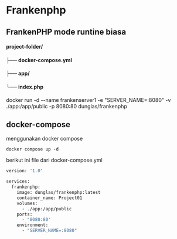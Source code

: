 # Frankenphp
## FrankenPHP mode runtine biasa
#### project-folder/
#### ├── docker-compose.yml
#### ├── app/
####     └── index.php
    
docker run -d --name frankenserver1 -e "SERVER_NAME=:8080" -v ./app:/app/public -p 8080:80 dunglas/frankenphp

## docker-compose
menggunakan docker compose
```
docker compose up -d
```
berikut ini file dari docker-compose.yml 

```bash
version: '1.0'

services:
  frankenphp:
    image: dunglas/frankenphp:latest
    container_name: Project01
    volumes:
      - ./app:/app/public
    ports:
      - "8080:80"
    environment:
      - "SERVER_NAME=:8080"
```
